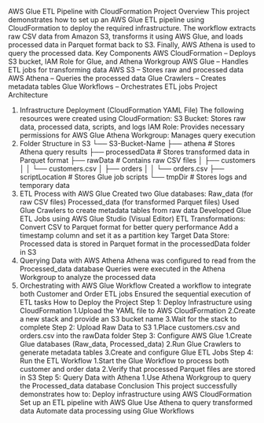 AWS Glue ETL Pipeline with CloudFormation
Project Overview
This project demonstrates how to set up an AWS Glue ETL pipeline using CloudFormation to deploy the required infrastructure. The workflow extracts raw CSV data from Amazon S3, transforms it using AWS Glue, and loads processed data in Parquet format back to S3. Finally, AWS Athena is used to query the processed data.
Key Components
AWS CloudFormation – Deploys S3 bucket, IAM Role for Glue, and Athena Workgroup
AWS Glue – Handles ETL jobs for transforming data
AWS S3 – Stores raw and processed data
AWS Athena – Queries the processed data
Glue Crawlers – Creates metadata tables
Glue Workflows – Orchestrates ETL jobs
Project Architecture
1. Infrastructure Deployment (CloudFormation YAML File)
The following resources were created using CloudFormation:
S3 Bucket: Stores raw data, processed data, scripts, and logs
IAM Role: Provides necessary permissions for AWS Glue
Athena Workgroup: Manages query execution
2. Folder Structure in S3
└── S3-Bucket-Name
    ├── athena  # Stores Athena query results
    ├── processedData  # Stores transformed data in Parquet format
    ├── rawData  # Contains raw CSV files
    │   ├── customers
    │   │   └── customers.csv
    │   ├── orders
    │   │   └── orders.csv
    ├── scriptLocation  # Stores Glue job scripts
    └── tmpDir  # Stores logs and temporary data
3. ETL Process with AWS Glue
Created two Glue databases:
Raw_data (for raw CSV files)
Processed_data (for transformed Parquet files)
Used Glue Crawlers to create metadata tables from raw data
Developed Glue ETL Jobs using AWS Glue Studio (Visual Editor)
ETL Transformations:
Convert CSV to Parquet format for better query performance
Add a timestamp column and set it as a partition key
Target Data Store: Processed data is stored in Parquet format in the processedData folder in S3
4. Querying Data with AWS Athena
Athena was configured to read from the Processed_data database
Queries were executed in the Athena Workgroup to analyze the processed data
5. Orchestrating with AWS Glue Workflow
Created a workflow to integrate both Customer and Order ETL jobs
Ensured the sequential execution of ETL tasks
How to Deploy the Project
Step 1: Deploy Infrastructure using CloudFormation
1.Upload the YAML file to AWS CloudFormation
2.Create a new stack and provide an S3 bucket name
3.Wait for the stack to complete
Step 2: Upload Raw Data to S3
1.Place customers.csv and orders.csv into the rawData folder
Step 3: Configure AWS Glue
1.Create Glue databases (Raw_data, Processed_data)
2.Run Glue Crawlers to generate metadata tables
3.Create and configure Glue ETL Jobs
Step 4: Run the ETL Workflow
1.Start the Glue Workflow to process both customer and order data
2.Verify that processed Parquet files are stored in S3
Step 5: Query Data with Athena
1.Use Athena Workgroup to query the Processed_data database
Conclusion
This project successfully demonstrates how to:
Deploy infrastructure using AWS CloudFormation
Set up an ETL pipeline with AWS Glue
Use Athena to query transformed data
Automate data processing using Glue Workflows
